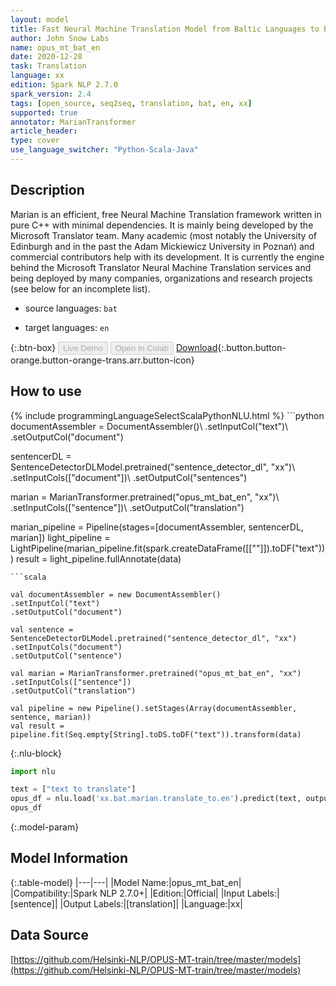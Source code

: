 ```yaml
---
layout: model
title: Fast Neural Machine Translation Model from Baltic Languages to English
author: John Snow Labs
name: opus_mt_bat_en
date: 2020-12-28
task: Translation
language: xx
edition: Spark NLP 2.7.0
spark_version: 2.4
tags: [open_source, seq2seq, translation, bat, en, xx]
supported: true
annotator: MarianTransformer
article_header:
type: cover
use_language_switcher: "Python-Scala-Java"
---
```


## Description

Marian is an efficient, free Neural Machine Translation framework written in pure C++ with minimal dependencies. It is mainly being developed by the Microsoft Translator team. Many academic (most notably the University of Edinburgh and in the past the Adam Mickiewicz University in Poznań) and commercial contributors help with its development.
It is currently the engine behind the Microsoft Translator Neural Machine Translation services and being deployed by many companies, organizations and research projects (see below for an incomplete list).

- source languages: `bat`

- target languages: `en`

{:.btn-box}
<button class="button button-orange" disabled>Live Demo</button>
<button class="button button-orange" disabled>Open in Colab</button>
[Download](https://s3.amazonaws.com/auxdata.johnsnowlabs.com/public/models/opus_mt_bat_en_xx_2.7.0_2.4_1609164652074.zip){:.button.button-orange.button-orange-trans.arr.button-icon}

## How to use



<div class="tabs-box" markdown="1">
{% include programmingLanguageSelectScalaPythonNLU.html %}
```python
documentAssembler = DocumentAssembler()\ 
.setInputCol("text")\ 
.setOutputCol("document")

sentencerDL = SentenceDetectorDLModel.pretrained("sentence_detector_dl", "xx")\ 
.setInputCols(["document"])\ 
.setOutputCol("sentences")

marian = MarianTransformer.pretrained("opus_mt_bat_en", "xx")\ 
.setInputCols(["sentence"])\ 
.setOutputCol("translation")

marian_pipeline = Pipeline(stages=[documentAssembler, sentencerDL, marian])
light_pipeline = LightPipeline(marian_pipeline.fit(spark.createDataFrame([[""]]).toDF("text")))
result = light_pipeline.fullAnnotate(data)
```
```scala

val documentAssembler = new DocumentAssembler()
.setInputCol("text")
.setOutputCol("document")

val sentence = SentenceDetectorDLModel.pretrained("sentence_detector_dl", "xx")
.setInputCols("document")
.setOutputCol("sentence")

val marian = MarianTransformer.pretrained("opus_mt_bat_en", "xx")
.setInputCols(["sentence"])
.setOutputCol("translation")

val pipeline = new Pipeline().setStages(Array(documentAssembler, sentence, marian))
val result = pipeline.fit(Seq.empty[String].toDS.toDF("text")).transform(data)
```

{:.nlu-block}
```python
import nlu

text = ["text to translate"]
opus_df = nlu.load('xx.bat.marian.translate_to.en').predict(text, output_level='sentence')
opus_df
```

</div>

{:.model-param}
## Model Information

{:.table-model}
|---|---|
|Model Name:|opus_mt_bat_en|
|Compatibility:|Spark NLP 2.7.0+|
|Edition:|Official|
|Input Labels:|[sentence]|
|Output Labels:|[translation]|
|Language:|xx|

## Data Source

[https://github.com/Helsinki-NLP/OPUS-MT-train/tree/master/models](https://github.com/Helsinki-NLP/OPUS-MT-train/tree/master/models)